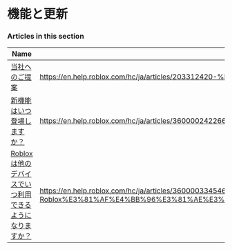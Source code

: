# 機能と更新  
### Articles in this section
Name|URL
-|-
[当社へのご提案](./当社へのご提案.html) |https://en.help.roblox.com/hc/ja/articles/203312420-%E5%BD%93%E7%A4%BE%E3%81%B8%E3%81%AE%E3%81%94%E6%8F%90%E6%A1%88
[新機能はいつ登場しますか？](./新機能はいつ登場しますか？.html) |https://en.help.roblox.com/hc/ja/articles/360000242266-%E6%96%B0%E6%A9%9F%E8%83%BD%E3%81%AF%E3%81%84%E3%81%A4%E7%99%BB%E5%A0%B4%E3%81%97%E3%81%BE%E3%81%99%E3%81%8B-
[Robloxは他のデバイスでいつ利用できるようになりますか？](./Robloxは他のデバイスでいつ利用できるようになりますか？.html) |https://en.help.roblox.com/hc/ja/articles/360000334546-Roblox%E3%81%AF%E4%BB%96%E3%81%AE%E3%83%87%E3%83%90%E3%82%A4%E3%82%B9%E3%81%A7%E3%81%84%E3%81%A4%E5%88%A9%E7%94%A8%E3%81%A7%E3%81%8D%E3%82%8B%E3%82%88%E3%81%86%E3%81%AB%E3%81%AA%E3%82%8A%E3%81%BE%E3%81%99%E3%81%8B-